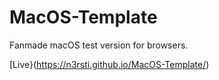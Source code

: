 # MacOS-Template
Fanmade macOS test version for browsers.

[Live}(https://n3rsti.github.io/MacOS-Template/)
